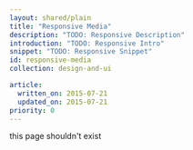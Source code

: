 ```yaml
---
layout: shared/plain
title: "Responsive Media"
description: "TODO: Responsive Description"
introduction: "TODO: Responsive Intro"
snippet: "TODO: Responsive Snippet"
id: responsive-media
collection: design-and-ui

article:
  written_on: 2015-07-21
  updated_on: 2015-07-21
priority: 0
---
```


this page shouldn't exist
